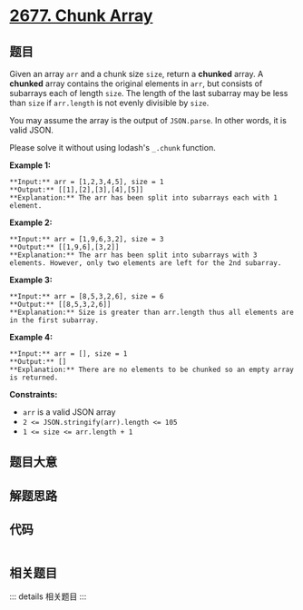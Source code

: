 # [2677. Chunk Array](https://leetcode.com/problems/chunk-array)

## 题目

Given an array `arr` and a chunk size `size`, return a  **chunked** array. A
**chunked**  array contains the original elements in `arr`, but consists of
subarrays each of length `size`. The length of the last subarray may be less
than `size` if `arr.length` is not evenly divisible by `size`.

You may assume the array is the output of `JSON.parse`. In other words, it is
valid JSON.

Please solve it without using lodash's `_.chunk` function.



**Example 1:**

    
    
    **Input:** arr = [1,2,3,4,5], size = 1
    **Output:** [[1],[2],[3],[4],[5]]
    **Explanation:** The arr has been split into subarrays each with 1 element.
    

**Example 2:**

    
    
    **Input:** arr = [1,9,6,3,2], size = 3
    **Output:** [[1,9,6],[3,2]]
    **Explanation:** The arr has been split into subarrays with 3 elements. However, only two elements are left for the 2nd subarray.
    

**Example 3:**

    
    
    **Input:** arr = [8,5,3,2,6], size = 6
    **Output:** [[8,5,3,2,6]]
    **Explanation:** Size is greater than arr.length thus all elements are in the first subarray.
    

**Example 4:**

    
    
    **Input:** arr = [], size = 1
    **Output:** []
    **Explanation:** There are no elements to be chunked so an empty array is returned.



**Constraints:**

  * `arr` is a valid JSON array
  * `2 <= JSON.stringify(arr).length <= 105`
  * `1 <= size <= arr.length + 1`


## 题目大意

## 解题思路

## 代码

```javascript

```

## 相关题目

::: details 相关题目
:::
